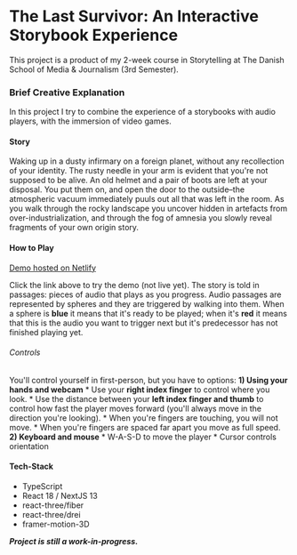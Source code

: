 # The Last Survivor: An Interactive Storybook Experience
This project is a product of my 2-week course in Storytelling at The Danish School of Media & Journalism (3rd Semester).

### Brief Creative Explanation
In this project I try to combine the experience of a storybooks with audio players, with the immersion of video games.

#### Story
Waking up in a dusty infirmary on a foreign planet, without any recollection of your identity. The rusty needle in your arm is evident that you're not supposed to be alive. An old helmet and a pair of boots are left at your disposal. You put them on, and open the door to the outside–the atmospheric vacuum immediately puuls out all that was left in the room.
As you walk through the rocky landscape you uncover hidden in artefacts from over-industrialization, and through the fog of amnesia you slowly reveal fragments of your own origin story.

#### How to Play
[Demo hosted on Netlify](#)

Click the link above to try the demo (not live yet).
The story is told in passages: pieces of audio that plays as you progress. Audio passages are represented by spheres and they are triggered by walking into them. When a sphere is **blue** it means that it's ready to be played; when it's **red** it means that this is the audio you want to trigger next but it's predecessor has not finished playing yet.

###### Controls
You'll control yourself in first-person, but you have to options:
**1) Using your hands and webcam**
    * Use your **right index finger** to control where you look.
    * Use the distance between your **left index finger and thumb** to control how fast the player moves forward (you'll always move in the direction you're looking).
        * When you're fingers are touching, you will not move.
        * When you're fingers are spaced far apart you move as full speed.
**2) Keyboard and mouse**
    * W-A-S-D to move the player
    * Cursor controls orientation

#### Tech-Stack
* TypeScript
* React 18 / NextJS 13
* react-three/fiber
* react-three/drei
* framer-motion-3D

***Project is still a work-in-progress.***
